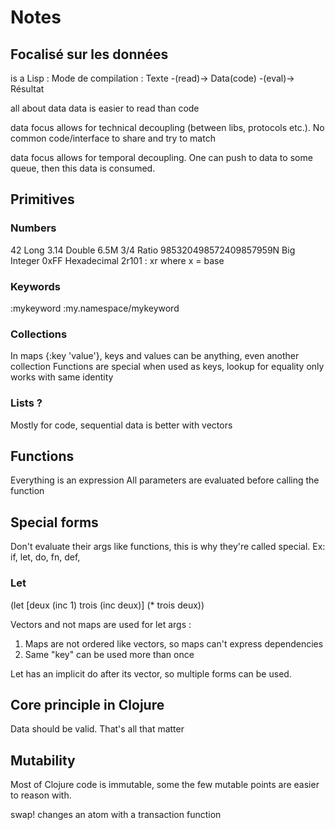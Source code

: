 Notes
=====

Focalisé sur les données
------------------------

is a Lisp :
Mode de compilation :
Texte -(read)-> Data(code) -(eval)-> Résultat

all about data
data is easier to read than code

data focus allows for technical decoupling (between libs, protocols etc.). No common code/interface to share and try to match

data focus allows for temporal decoupling. One can push to data to some queue, then this data is consumed.

Primitives
----------

### Numbers

42 Long
3.14 Double
6.5M
3/4 Ratio
985320498572409857959N Big Integer
0xFF Hexadecimal
2r101 : xr where x = base

### Keywords

:mykeyword
:my.namespace/mykeyword


### Collections

In maps {:key 'value'}, keys and values can be anything, even another collection
Functions are special when used as keys, lookup for equality only works with same identity

### Lists ?

Mostly for code, sequential data is better with vectors

Functions
---------

Everything is an expression
All parameters are evaluated before calling the function

Special forms
-------------

Don't evaluate their args like functions, this is why they're called special. Ex: if, let, do, fn, def,

### Let

(let [deux (inc 1)
      trois (inc deux)]
    (* trois deux))

Vectors and not maps are used for let args :
1. Maps are not ordered like vectors, so maps can't express dependencies
2. Same "key" can be used more than once

Let has an implicit do after its vector, so multiple forms can be used.

Core principle in Clojure
-------------------------

Data should be valid. That's all that matter

Mutability
----------

Most of Clojure code is immutable, some the few mutable points are easier to reason with.

swap! changes an atom with a transaction function
